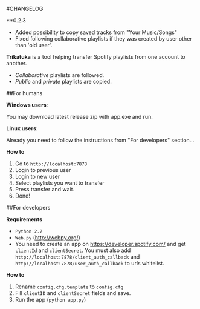 #CHANGELOG

**0.2.3
- Added possibility to copy saved tracks from "Your Music/Songs"
- Fixed following collaborative playlists if they was created by user other than 'old user'.

**Trikatuka** is a tool helping transfer Spotify playlists from one account to another.

- *Collaborative* playlists are followed.
- *Public* and *private* playlists are copied.

##For humans

**Windows users**:

You may download latest release zip with app.exe and run.

**Linux users**:

Already you need to follow the instructions from "For developers" section...

**How to**

1. Go to `http://localhost:7878`
2. Login to previous user
3. Login to new user
4. Select playlists you want to transfer
5. Press transfer and wait.
6. Done!


##For developers

**Requirements**
- `Python 2.7`
- `Web.py` (http://webpy.org/)
- You need to create an app on https://developer.spotify.com/ and get `clientId` and `clientSecret`. You must also add `http://localhost:7878/client_auth_callback` and `http://localhost:7878/user_auth_callback` to urls whitelist.

**How to**

1. Rename `config.cfg.template` to `config.cfg`
2. Fill `clientID` and `clientSecret` fields and save.
3. Run the app (`python app.py`)
